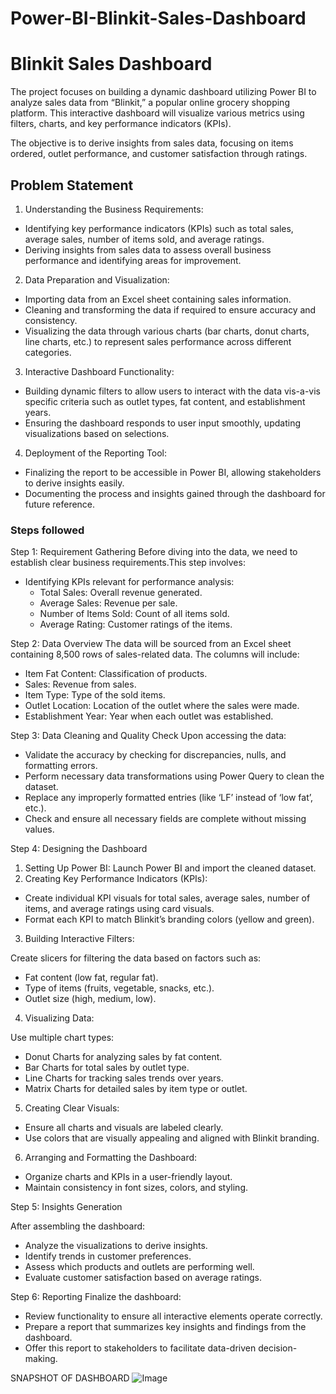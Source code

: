 # Power-BI-Blinkit-Sales-Dashboard
# Blinkit Sales Dashboard

The project focuses on building a dynamic dashboard utilizing Power BI to analyze sales data from “Blinkit,” a popular online grocery shopping platform. This interactive dashboard will visualize various metrics using filters, charts, and key performance indicators (KPIs). 

The objective is to derive insights from sales data, focusing on items ordered, outlet performance, and customer satisfaction through ratings.



## Problem Statement

1. Understanding the Business Requirements:
- Identifying key performance indicators (KPIs) such as total sales, average sales, number of items sold, and average ratings.
- Deriving insights from sales data to assess overall business performance and identifying areas for improvement.

2. Data Preparation and Visualization:
- Importing data from an Excel sheet containing sales information.
- Cleaning and transforming the data if required to ensure accuracy and consistency. 
- Visualizing the data through various charts (bar charts, donut charts, line charts, etc.) to represent sales performance across different categories.

3. Interactive Dashboard Functionality:
- Building dynamic filters to allow users to interact with the data vis-a-vis specific criteria such as outlet types, fat content, and establishment years.
- Ensuring the dashboard responds to user input smoothly, updating visualizations based on selections.

4. Deployment of the Reporting Tool:
- Finalizing the report to be accessible in Power BI, allowing stakeholders to derive insights easily.
- Documenting the process and insights gained through the dashboard for future reference.



### Steps followed 

Step 1: Requirement Gathering
Before diving into the data, we need to establish clear business requirements.This step involves:

- Identifying KPIs relevant for performance analysis:
     - Total Sales: Overall revenue generated.
     - Average Sales: Revenue per sale.
     - Number of Items Sold: Count of all items sold.
     - Average Rating: Customer ratings of the items.

Step 2: Data Overview
The data will be sourced from an Excel sheet containing 8,500 rows of sales-related data. The columns will include:

- Item Fat Content: Classification of products.
- Sales: Revenue from sales.
- Item Type: Type of the sold items.
- Outlet Location: Location of the outlet where the sales were made.
- Establishment Year: Year when each outlet was established.

Step 3: Data Cleaning and Quality Check
Upon accessing the data:

- Validate the accuracy by checking for discrepancies, nulls, and formatting errors.
- Perform necessary data transformations using Power Query to clean the dataset.
- Replace any improperly formatted entries (like ‘LF’ instead of ‘low fat’, etc.).
- Check and ensure all necessary fields are complete without missing values.

Step 4: Designing the Dashboard
1. Setting Up Power BI: Launch Power BI and import the cleaned dataset.
2. Creating Key Performance Indicators (KPIs):
  - Create individual KPI visuals for total sales, average sales, number of items, and average ratings using card visuals.
  - Format each KPI to match Blinkit’s branding colors (yellow and green).
3. Building Interactive Filters:

Create slicers for filtering the data based on factors such as:
 - Fat content (low fat, regular fat).
- Type of items (fruits, vegetable, snacks, etc.).
- Outlet size (high, medium, low).
4. Visualizing Data:

Use multiple chart types:
 - Donut Charts for analyzing sales by fat content.
 - Bar Charts for total sales by outlet type.
 - Line Charts for tracking sales trends over years.
 - Matrix Charts for detailed sales by item type or outlet.
5. Creating Clear Visuals:
- Ensure all charts and visuals are labeled clearly.
- Use colors that are visually appealing and aligned with Blinkit branding.
6. Arranging and Formatting the Dashboard:
- Organize charts and KPIs in a user-friendly layout.
- Maintain consistency in font sizes, colors, and styling.

Step 5: Insights Generation

After assembling the dashboard:
 - Analyze the visualizations to derive insights.
- Identify trends in customer preferences.
- Assess which products and outlets are performing well.
- Evaluate customer satisfaction based on average ratings.

Step 6: Reporting
Finalize the dashboard:
- Review functionality to ensure all interactive elements operate correctly.
- Prepare a report that summarizes key insights and findings from the dashboard.
- Offer this report to stakeholders to facilitate data-driven decision-making.

SNAPSHOT OF DASHBOARD 
![Image](https://github.com/user-attachments/assets/2f03be0b-9e01-4469-a0df-4efc2c217de4)

